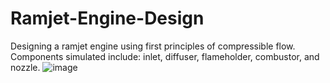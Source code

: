 # Ramjet-Engine-Design
Designing a ramjet engine using first principles of compressible flow. Components simulated include: inlet, diffuser, flameholder, combustor,  and nozzle. 
![image](https://github.com/khushant2001/Ramjet-Engine-Design/assets/70731991/1ce2a8c2-e94c-435e-b7c6-358e9ed21b9d)

